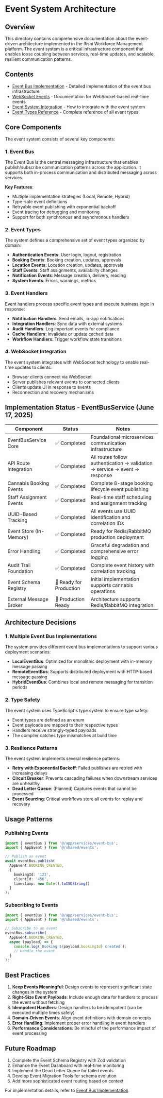 # Event System Architecture

## Overview

This directory contains comprehensive documentation about the event-driven architecture implemented in the Rishi Workforce Management platform. The event system is a critical infrastructure component that enables loose coupling between services, real-time updates, and scalable, resilient communication patterns.

## Contents

- [Event Bus Implementation](event-bus-implementation.md) - Detailed implementation of the event bus infrastructure
- [WebSocket Events](../../events/websocket-events.md) - Documentation for WebSocket-based real-time events
- [Event System Integration](../../events/event-system-integration.md) - How to integrate with the event system
- [Event Types Reference](../../events/event-types-reference.md) - Complete reference of all event types

## Core Components

The event system consists of several key components:

### 1. Event Bus

The Event Bus is the central messaging infrastructure that enables publish/subscribe communication patterns across the application. It supports both in-process communication and distributed messaging across services.

**Key Features**:
- Multiple implementation strategies (Local, Remote, Hybrid)
- Type-safe event definitions
- Retryable event publishing with exponential backoff
- Event tracing for debugging and monitoring
- Support for both synchronous and asynchronous handlers

### 2. Event Types

The system defines a comprehensive set of event types organized by domain:

- **Authentication Events**: User login, logout, registration
- **Booking Events**: Booking creation, updates, approvals
- **Location Events**: Location creation, updates, approvals
- **Staff Events**: Staff assignments, availability changes
- **Notification Events**: Message creation, delivery, reading
- **System Events**: Errors, warnings, metrics

### 3. Event Handlers

Event handlers process specific event types and execute business logic in response:

- **Notification Handlers**: Send emails, in-app notifications
- **Integration Handlers**: Sync data with external systems
- **Audit Handlers**: Log important events for compliance
- **Cache Handlers**: Invalidate or update cached data
- **Workflow Handlers**: Trigger workflow state transitions

### 4. WebSocket Integration

The event system integrates with WebSocket technology to enable real-time updates to clients:

- Browser clients connect via WebSocket
- Server publishes relevant events to connected clients
- Clients update UI in response to events
- Reconnection and recovery mechanisms

## Implementation Status - EventBusService (June 17, 2025)

| Component | Status | Notes |
|-----------|--------|-------|
| EventBusService Core | ✅ Completed | Foundational microservices communication infrastructure |
| API Route Integration | ✅ Completed | All routes follow authentication → validation → service → event → response |
| Cannabis Booking Events | ✅ Completed | Complete 8-stage booking lifecycle event publishing |
| Staff Assignment Events | ✅ Completed | Real-time staff scheduling and assignment tracking |
| UUID-Based Tracking | ✅ Completed | All events use UUID identification and correlation IDs |
| Event Store (In-Memory) | ✅ Completed | Ready for Redis/RabbitMQ production deployment |
| Error Handling | ✅ Completed | Graceful degradation and comprehensive error logging |
| Audit Trail Foundation | ✅ Completed | Complete event history with correlation tracking |
| Event Schema Registry | 📅 Ready for Production | Initial implementation supports cannabis operations |
| External Message Broker | 📅 Production Ready | Architecture supports Redis/RabbitMQ integration |

## Architecture Decisions

### 1. Multiple Event Bus Implementations

The system provides different event bus implementations to support various deployment scenarios:

- **LocalEventBus**: Optimized for monolithic deployment with in-memory message passing
- **RemoteEventBus**: Supports distributed deployment with HTTP-based message passing
- **HybridEventBus**: Combines local and remote messaging for transition periods

### 2. Type Safety

The event system uses TypeScript's type system to ensure type safety:

- Event types are defined as an enum
- Event payloads are mapped to their respective types
- Handlers receive strongly-typed payloads
- The compiler catches type mismatches at build time

### 3. Resilience Patterns

The event system implements several resilience patterns:

- **Retry with Exponential Backoff**: Failed publishes are retried with increasing delays
- **Circuit Breaker**: Prevents cascading failures when downstream services are unhealthy
- **Dead Letter Queue**: (Planned) Captures events that cannot be processed
- **Event Sourcing**: Critical workflows store all events for replay and recovery

## Usage Patterns

### Publishing Events

```typescript
import { eventBus } from '@/app/services/event-bus';
import { AppEvent } from '@/shared/events';

// Publish an event
await eventBus.publish(
  AppEvent.BOOKING_CREATED,
  {
    bookingId: '123',
    clientId: '456',
    timestamp: new Date().toISOString()
  }
);
```

### Subscribing to Events

```typescript
import { eventBus } from '@/app/services/event-bus';
import { AppEvent } from '@/shared/events';

// Subscribe to an event
eventBus.subscribe(
  AppEvent.BOOKING_CREATED,
  async (payload) => {
    console.log(`Booking ${payload.bookingId} created`);
    // Handle the event
  }
);
```

## Best Practices

1. **Keep Events Meaningful**: Design events to represent significant state changes in the system
2. **Right-Size Event Payloads**: Include enough data for handlers to process the event without fetching
3. **Idempotent Handlers**: Design handlers to be idempotent (can be executed multiple times safely)
4. **Domain-Driven Events**: Align event definitions with domain concepts
5. **Error Handling**: Implement proper error handling in event handlers
6. **Performance Considerations**: Be mindful of the performance impact of event processing

## Future Roadmap

1. Complete the Event Schema Registry with Zod validation
2. Enhance the Event Dashboard with real-time monitoring
3. Implement the Dead Letter Queue for failed events
4. Develop Event Migration Tools for schema evolution
5. Add more sophisticated event routing based on context

For implementation details, refer to [Event Bus Implementation](event-bus-implementation.md).